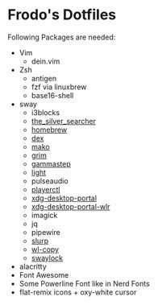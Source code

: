Frodo's Dotfiles
===============

Following Packages are needed:
* Vim 
  * dein.vim
* Zsh
  * antigen
  * fzf via linuxbrew
  * base16-shell
* sway 
  * i3blocks
  * [the_silver_searcher](https://github.com/ggreer/the_silver_searcher)
  * [homebrew](https://github.com/Homebrew/brew)
  * [dex](https://github.com/jceb/dex)
  * [mako](https://github.com/emersion/mako)
  * [grim](https://github.com/emersion/grim)
  * [gammastep](https://gitlab.com/chinstrap/gammastep)
  * [light](https://github.com/haikarainen/light)
  * pulseaudio
  * [playerctl](https://github.com/altdesktop/playerctl)
  * [xdg-desktop-portal](https://github.com/flatpak/xdg-desktop-portal)
  * [xdg-desktop-portal-wlr](https://github.com/emersion/xdg-desktop-portal-wlr)
  * imagick
  * jq
  * pipewire
  * [slurp](https://github.com/emersion/slurp)
  * [wl-copy](https://github.com/bugaevc/wl-clipboard)
  * [swaylock](https://github.com/swaywm/swaylock.git)
* alacritty
* Font Awesome
* Some Powerline Font like in Nerd Fonts
* flat-remix icons + oxy-white cursor
